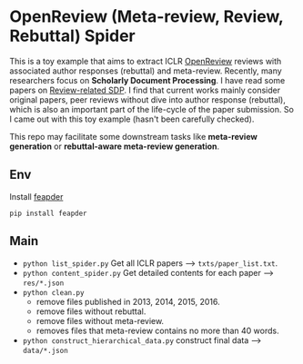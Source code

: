 # OpenReview (Meta-review, Review, Rebuttal) Spider
This is a toy example that aims to extract ICLR [OpenReview](https://openreview.net/) reviews with associated author responses (rebuttal) and meta-review.
Recently, many researchers focus on **Scholarly Document Processing**. I have read some papers on [Review-related SDP](https://github.com/xcfcode/What-I-Have-Read/blob/master/Others.md#review-related-sdp).
I find that current works mainly consider original papers, peer reviews without dive into author response (rebuttal), which is also an important part of the life-cycle of the paper submission.
So I came out with this toy example (hasn't been carefully checked).

This repo may facilitate some downstream tasks like **meta-review generation** or **rebuttal-aware meta-review generation**.

## Env
Install [feapder](https://github.com/Boris-code/feapder)
```
pip install feapder
```

## Main
* `python list_spider.py` Get all ICLR papers --> `txts/paper_list.txt`.
* `python content_spider.py` Get detailed contents for each paper --> `res/*.json`
* `python clean.py`
    * remove files published in 2013, 2014, 2015, 2016.
    * remove files without rebuttal.
    * remove files without meta-review.
    * removes files that meta-review contains no more than 40 words.
* `python construct_hierarchical_data.py` construct final data --> `data/*.json`

